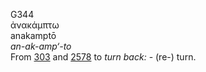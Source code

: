G344  
ἀνακάμπτω  
anakamptō  
*an-ak-amp‘-to*  
From [303](g0303) and [2578](g2578) to *turn* *back:* - (re-) turn.  
